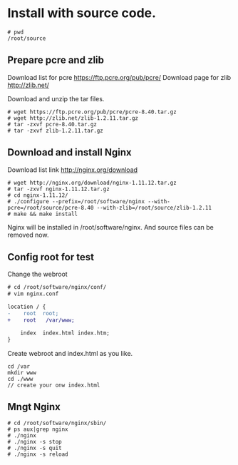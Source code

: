 # Install with source code.

```
# pwd
/root/source
```

## Prepare pcre and zlib

Download list for pcre https://ftp.pcre.org/pub/pcre/
Download page for zlib http://zlib.net/

Download and unzip the tar files.

```
# wget https://ftp.pcre.org/pub/pcre/pcre-8.40.tar.gz
# wget http://zlib.net/zlib-1.2.11.tar.gz
# tar -zxvf pcre-8.40.tar.gz
# tar -zxvf zlib-1.2.11.tar.gz
```

## Download and install Nginx

Download list link http://nginx.org/download

```
# wget http://nginx.org/download/nginx-1.11.12.tar.gz
# tar -zxvf nginx-1.11.12.tar.gz
# cd nginx-1.11.12/
# ./configure --prefix=/root/software/nginx --with-pcre=/root/source/pcre-8.40 --with-zlib=/root/source/zlib-1.2.11
# make && make install
```

Nginx will be installed in /root/software/nginx. And source files can be removed now.

## Config root for test

Change the webroot
```diff
# cd /root/software/nginx/conf/
# vim nginx.conf

location / {
-    root  root;
+    root   /var/www;

    index  index.html index.htm;
}
```

Create webroot and index.html as you like.
```shell
cd /var
mkdir www
cd ./www
// create your onw index.html
```

## Mngt Nginx

```
# cd /root/software/nginx/sbin/
# ps aux|grep nginx
# ./nginx
# ./nginx -s stop
# ./nginx -s quit
# ./nginx -s reload

```
